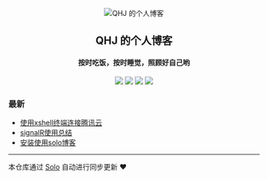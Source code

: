 <p align="center"><img alt="QHJ 的个人博客" src="https://static.b3log.org/images/brand/solo-32.png"></p><h2 align="center">
QHJ 的个人博客
</h2>

<h4 align="center">按时吃饭，按时睡觉，照顾好自己哟</h4>
<p align="center"><a title="QHJ 的个人博客" target="_blank" href="https://github.com/quhuijia/solo-blog"><img src="https://img.shields.io/github/last-commit/quhuijia/solo-blog.svg?style=flat-square&color=FF9900"></a>
<a title="GitHub repo size in bytes" target="_blank" href="https://github.com/quhuijia/solo-blog"><img src="https://img.shields.io/github/repo-size/quhuijia/solo-blog.svg?style=flat-square"></a>
<a title="Solo Version" target="_blank" href="https://github.com/b3log/solo/releases"><img src="https://img.shields.io/badge/solo-3.6.7-f1e05a.svg?style=flat-square&color=blueviolet"></a>
<a title="Hits" target="_blank" href="https://github.com/b3log/hits"><img src="https://hits.b3log.org/quhuijia/solo-blog.svg"></a></p>

### 最新

* [使用xshell终端连接腾讯云](https://orzwizard.vip/articles/2019/11/20/1574231665415.html)
* [signalR使用总结](https://orzwizard.vip/articles/2019/11/18/1574054180349.html)
* [安装使用solo博客](https://orzwizard.vip/articles/2019/11/18/1574043748049.html)



---

本仓库通过 [Solo](https://github.com/b3log/solo) 自动进行同步更新 ❤️ 